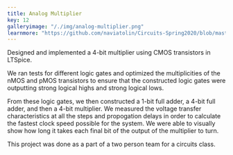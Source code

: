 ```yaml
---
title: Analog Multiplier
key: 12
galleryimage: "/./img/analog-multiplier.png"
learnmore: "https://github.com/naviatolin/Circuits-Spring2020/blob/master/Final.%20Analog%204-Bit%20Multiplier%20with%20CMOS/An_Analog_Four-Bit_Multiplier_Using_CMOS_Transistors.pdf"
---
```

Designed and implemented a 4-bit multiplier using CMOS transistors in LTSpice.

We ran tests for different logic gates and optimized the multiplicities of the nMOS and pMOS transistors to ensure that the constructed logic gates were outputting strong logical highs and strong logical lows. 

From these logic gates, we then constructed a 1-bit full adder, a 4-bit full adder, and then a 4-bit multiplier. We measured the voltage transfer characteristics at all the steps and propogation delays in order to calculate the fastest clock speed possible for the system. We were able to visually show how long it takes each final bit of the output of the multiplier to turn.

This project was done as a part of a two person team for a circuits class.